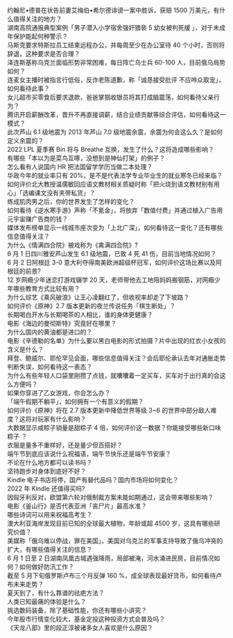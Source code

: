 约翰尼•德普在状告前妻艾梅伯•希尔德诽谤一案中胜诉，获赔 1500 万美元，有什么值得关注的地方？  
湖南高院通报典型案例「男子潜入小学宿舍强奸猥亵 5 幼女被判死缓 」，对于未成年保护能起何种警示？  
马斯克要求特斯拉员工结束远程办公，并每周至少在办公室待 40 个小时，否则将辞退，这种要求是否合理？  
泽连斯基称乌克兰面临形势非常困难，每日阵亡乌士兵 60-100 人，目前俄乌局势如何？  
连麦女主播时被指言行低俗，反诈老陈道歉，称「诚恳接受批评 不应哗众取宠」，如何看待此事？  
女儿超市买零食后要求退款，爸爸掌掴收银员将其打成脑震荡，如何看待父亲行为？  
腾讯开启薪酬改革，晋升不再直接调薪，结合业绩贡献等综合评估，如何看待这一模式？  
此次芦山 6.1 级地震为 2013 年芦山 7.0 级地震余震，余震为何会这么久？是如何定义余震的？  
2022 LPL 夏季赛 Bin 将与 Breathe 互换，发生了什么？这将造成哪些影响？  
有哪些「本以为是菜鸟互啄，没想到是神仙打架」的例子？  
怎么看有人说国内 HR 把法国留学学历当做二本处理？  
华政今年的就业率只有 20%，是不是代表法学专业毕业生的就业寒冬已经来临？  
如何评价北大教授温儒敏回应语文教材相关质疑时称「把火烧到语文教材别有用心」「选编课文没有夹带私货」？  
练成肌肉男之后，你的世界发生了怎样的变化？  
如何看待《逆水寒手游》声称「不氪金」，将放弃「数值付费」并通过植入广告用元宇宙赚广告商的钱？  
媒体发布榜单显示一线城市座次变为「上北广深」，如何看待这一变化？还有哪些信息值得关注？  
为什么《情满四合院》被戏称为《禽满四合院》?  
6 月 1 日四川雅安芦山发生 6.1 级地震，已致 4 死 41 伤，目前当地情况如何？  
6 月 2 日阿根廷 3-0 意大利夺得南美欧洲超级杯冠军，如何评价这场比赛以及阿根廷的前景?  
12 岁网瘾少年迷恋打游戏辍学 20 天，老师带他去工地陪妈妈搬钢筋，对网瘾少年哪些教育方式比较有用？  
为什么综艺《乘风破浪》让王心凌翻红了，但收视率却走了下坡路？  
如何评价《原神》2.7 版本更新的夜兰传说任务「棋生断处」？  
长期喝白开水与长期喝茶的人相比，谁的身体更健康？  
电影《海边的曼彻斯特》究竟好在哪里？  
为什么国内的黄油都是进口的？  
电影《辛德勒的名单》为什么要以黑白电影的形式拍摄？片中出现的红衣小女孩的含义是什么？  
拜登、鲍威尔、耶伦罕见会面，哪些信息值得关注？会后耶伦承认去年对通胀走势判断失误，如何看待这一表态？  
为什么有些年轻人口袋里刚攒了点钱，就囔囔着一定买车，买车对于出行真的会这么方便吗？  
如果你穿进了乙女游戏，你会怎么办？  
「端午假期不躺平」，如何拥有一个有意义的假期？  
如何评价《原神》将在 2.7 版本更新中降低世界等级 3~6 的世界中部分敌人难度？这将对玩家有什么影响？  
大数据显示咸粽子销量是甜粽子 4 倍，如何评价这一数据？你能接受哪些新口味粽子 ？  
衣服是量多不重样好，还是量少但百搭好？  
端午节到底应该说什么祝福语，端午节快乐还是端午节安康？  
不论在什么地方都可以读书吗？  
坚持跑步对身体到底好不好？  
Kindle 电子书店将停，国产有替代品吗？国内市场将如何变化？  
2022 年 Kindle 还值得买吗?  
因匈牙利反对，欧盟第六轮对俄制裁方案未能如期通过，这会带来哪些影响？  
电影《釜山行》是否代表亚洲「丧尸片」最高水准？  
哪些诗词可以用来祝福高考生？  
澳大利亚海岸发现目前已知的全球最大植物，年龄或超 4500 岁，这具有哪些研究价值？  
美媒称「俄乌难以停战，罪在美国」，美国对乌克兰的军事支持导致了俄乌冲突的扩大，有哪些值得关注的信息？  
6 月 1 日至 2 日湖南凤凰古城遇强降雨，局部被淹，河水涌进民房，目前情况如何？如何做好防汛工作？  
截至 5 月下旬俄罗斯卢布三个月反弹 160 %，成全球表现最好货币，如何看待卢布未来走势？  
夏天到了，有什么靠谱的祛疤方法？  
人类已知最痛的体验是什么？  
挑选数码装备，除了基础性能，你还有哪些小讲究？  
今年股市行情变化较大，基金定投这种投资方式会普及吗？  
《天龙八部》里的段正淳被诸多女人喜欢是什么原因？  
